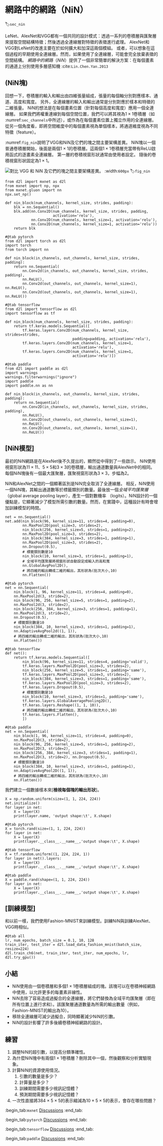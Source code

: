 # 網路中的網路（NiN）
:label:`sec_nin`

LeNet、AlexNet和VGG都有一個共同的設計模式：透過一系列的卷積層與匯聚層來提取空間結構特徵；然後透過全連線層對特徵的表徵進行處理。
AlexNet和VGG對LeNet的改進主要在於如何擴大和加深這兩個模組。
或者，可以想象在這個過程的早期使用全連線層。然而，如果使用了全連線層，可能會完全放棄表徵的空間結構。
*網路中的網路*（*NiN*）提供了一個非常簡單的解決方案：在每個畫素的通道上分別使用多層感知機 :cite:`Lin.Chen.Yan.2013`

## (**NiN塊**)

回想一下，卷積層的輸入和輸出由四維張量組成，張量的每個軸分別對應樣本、通道、高度和寬度。
另外，全連線層的輸入和輸出通常是分別對應於樣本和特徵的二維張量。
NiN的想法是在每個畫素位置（針對每個高度和寬度）應用一個全連線層。
如果我們將權重連線到每個空間位置，我們可以將其視為$1\times 1$卷積層（如 :numref:`sec_channels`中所述），或作為在每個畫素位置上獨立作用的全連線層。
從另一個角度看，即將空間維度中的每個畫素視為單個樣本，將通道維度視為不同特徵（feature）。

 :numref:`fig_nin`說明了VGG和NiN及它們的塊之間主要架構差異。
NiN塊以一個普通卷積層開始，後面是兩個$1 \times 1$的卷積層。這兩個$1 \times 1$卷積層充當帶有ReLU啟用函式的逐畫素全連線層。
第一層的卷積視窗形狀通常由使用者設定。
隨後的卷積視窗形狀固定為$1 \times 1$。

![對比 VGG 和 NiN 及它們的塊之間主要架構差異。](../img/nin.svg)
:width:`600px`
:label:`fig_nin`

```{.python .input}
from d2l import mxnet as d2l
from mxnet import np, npx
from mxnet.gluon import nn
npx.set_np()

def nin_block(num_channels, kernel_size, strides, padding):
    blk = nn.Sequential()
    blk.add(nn.Conv2D(num_channels, kernel_size, strides, padding,
                      activation='relu'),
            nn.Conv2D(num_channels, kernel_size=1, activation='relu'),
            nn.Conv2D(num_channels, kernel_size=1, activation='relu'))
    return blk
```

```{.python .input}
#@tab pytorch
from d2l import torch as d2l
import torch
from torch import nn

def nin_block(in_channels, out_channels, kernel_size, strides, padding):
    return nn.Sequential(
        nn.Conv2d(in_channels, out_channels, kernel_size, strides, padding),
        nn.ReLU(),
        nn.Conv2d(out_channels, out_channels, kernel_size=1), nn.ReLU(),
        nn.Conv2d(out_channels, out_channels, kernel_size=1), nn.ReLU())
```

```{.python .input}
#@tab tensorflow
from d2l import tensorflow as d2l
import tensorflow as tf

def nin_block(num_channels, kernel_size, strides, padding):
    return tf.keras.models.Sequential([
        tf.keras.layers.Conv2D(num_channels, kernel_size, strides=strides,
                               padding=padding, activation='relu'),
        tf.keras.layers.Conv2D(num_channels, kernel_size=1,
                               activation='relu'),
        tf.keras.layers.Conv2D(num_channels, kernel_size=1,
                               activation='relu')])
```

```{.python .input}
#@tab paddle
from d2l import paddle as d2l
import warnings
warnings.filterwarnings("ignore")
import paddle
import paddle.nn as nn

def nin_block(in_channels, out_channels, kernel_size, strides, padding):
    return nn.Sequential(
        nn.Conv2D(in_channels, out_channels, kernel_size, strides, padding),
        nn.ReLU(), 
        nn.Conv2D(out_channels, out_channels, kernel_size=1),
        nn.ReLU(), 
        nn.Conv2D(out_channels, out_channels, kernel_size=1),
        nn.ReLU())
```

## [**NiN模型**]

最初的NiN網路是在AlexNet後不久提出的，顯然從中得到了一些啟示。
NiN使用視窗形狀為$11\times 11$、$5\times 5$和$3\times 3$的卷積層，輸出通道數量與AlexNet中的相同。
每個NiN塊後有一個最大匯聚層，匯聚視窗形狀為$3\times 3$，步幅為2。

NiN和AlexNet之間的一個顯著區別是NiN完全取消了全連線層。
相反，NiN使用一個NiN塊，其輸出通道數等於標籤類別的數量。最後放一個*全域平均匯聚層*（global average pooling layer），產生一個對數機率	（logits）。NiN設計的一個優點是，它顯著減少了模型所需引數的數量。然而，在實踐中，這種設計有時會增加訓練模型的時間。

```{.python .input}
net = nn.Sequential()
net.add(nin_block(96, kernel_size=11, strides=4, padding=0),
        nn.MaxPool2D(pool_size=3, strides=2),
        nin_block(256, kernel_size=5, strides=1, padding=2),
        nn.MaxPool2D(pool_size=3, strides=2),
        nin_block(384, kernel_size=3, strides=1, padding=1),
        nn.MaxPool2D(pool_size=3, strides=2),
        nn.Dropout(0.5),
        # 標籤類別數是10
        nin_block(10, kernel_size=3, strides=1, padding=1),
        # 全域平均匯聚層將視窗形狀自動設定成輸入的高和寬
        nn.GlobalAvgPool2D(),
        # 將四維的輸出轉成二維的輸出，其形狀為(批次大小,10)
        nn.Flatten())
```

```{.python .input}
#@tab pytorch
net = nn.Sequential(
    nin_block(1, 96, kernel_size=11, strides=4, padding=0),
    nn.MaxPool2d(3, stride=2),
    nin_block(96, 256, kernel_size=5, strides=1, padding=2),
    nn.MaxPool2d(3, stride=2),
    nin_block(256, 384, kernel_size=3, strides=1, padding=1),
    nn.MaxPool2d(3, stride=2),
    nn.Dropout(0.5),
    # 標籤類別數是10
    nin_block(384, 10, kernel_size=3, strides=1, padding=1),
    nn.AdaptiveAvgPool2d((1, 1)),
    # 將四維的輸出轉成二維的輸出，其形狀為(批次大小,10)
    nn.Flatten())
```

```{.python .input}
#@tab tensorflow
def net():
    return tf.keras.models.Sequential([
        nin_block(96, kernel_size=11, strides=4, padding='valid'),
        tf.keras.layers.MaxPool2D(pool_size=3, strides=2),
        nin_block(256, kernel_size=5, strides=1, padding='same'),
        tf.keras.layers.MaxPool2D(pool_size=3, strides=2),
        nin_block(384, kernel_size=3, strides=1, padding='same'),
        tf.keras.layers.MaxPool2D(pool_size=3, strides=2),
        tf.keras.layers.Dropout(0.5),
        # 標籤類別數是10
        nin_block(10, kernel_size=3, strides=1, padding='same'),
        tf.keras.layers.GlobalAveragePooling2D(),
        tf.keras.layers.Reshape((1, 1, 10)),
        # 將四維的輸出轉成二維的輸出，其形狀為(批次大小,10)
        tf.keras.layers.Flatten(),
        ])
```

```{.python .input}
#@tab paddle
net = nn.Sequential(
    nin_block(1, 96, kernel_size=11, strides=4, padding=0),
    nn.MaxPool2D(3, stride=2),
    nin_block(96, 256, kernel_size=5, strides=1, padding=2),
    nn.MaxPool2D(3, stride=2),
    nin_block(256, 384, kernel_size=3, strides=1, padding=1),
    nn.MaxPool2D(3, stride=2), nn.Dropout(0.5),
    # 標籤類別數是10
    nin_block(384, 10, kernel_size=3, strides=1, padding=1),
    nn.AdaptiveAvgPool2D((1, 1)),
    # 將四維的輸出轉成二維的輸出，其形狀為(批次大小,10)
    nn.Flatten())
```

我們建立一個數據樣本來[**檢視每個塊的輸出形狀**]。

```{.python .input}
X = np.random.uniform(size=(1, 1, 224, 224))
net.initialize()
for layer in net:
    X = layer(X)
    print(layer.name, 'output shape:\t', X.shape)
```

```{.python .input}
#@tab pytorch
X = torch.rand(size=(1, 1, 224, 224))
for layer in net:
    X = layer(X)
    print(layer.__class__.__name__,'output shape:\t', X.shape)
```

```{.python .input}
#@tab tensorflow
X = tf.random.uniform((1, 224, 224, 1))
for layer in net().layers:
    X = layer(X)
    print(layer.__class__.__name__,'output shape:\t', X.shape)
```

```{.python .input}
#@tab paddle
X = paddle.rand(shape=(1, 1, 224, 224))
for layer in net:
    X = layer(X)
    print(layer.__class__.__name__,'output shape:\t', X.shape)
```

## [**訓練模型**]

和以前一樣，我們使用Fashion-MNIST來訓練模型。訓練NiN與訓練AlexNet、VGG時相似。

```{.python .input}
#@tab all
lr, num_epochs, batch_size = 0.1, 10, 128
train_iter, test_iter = d2l.load_data_fashion_mnist(batch_size, resize=224)
d2l.train_ch6(net, train_iter, test_iter, num_epochs, lr, d2l.try_gpu())
```

## 小結

* NiN使用由一個卷積層和多個$1\times 1$卷積層組成的塊。該塊可以在卷積神經網路中使用，以允許更多的每畫素非線性。
* NiN去除了容易造成過擬合的全連線層，將它們替換為全域平均匯聚層（即在所有位置上進行求和）。該匯聚層通道數量為所需的輸出數量（例如，Fashion-MNIST的輸出為10）。
* 移除全連線層可減少過擬合，同時顯著減少NiN的引數。
* NiN的設計影響了許多後續卷積神經網路的設計。

## 練習

1. 調整NiN的超引數，以提高分類準確性。
1. 為什麼NiN塊中有兩個$1\times 1$卷積層？刪除其中一個，然後觀察和分析實驗現象。
1. 計算NiN的資源使用情況。
    1. 引數的數量是多少？
    1. 計算量是多少？
    1. 訓練期間需要多少視訊記憶體？
    1. 預測期間需要多少視訊記憶體？
1. 一次性直接將$384 \times 5 \times 5$的表示縮減為$10 \times 5 \times 5$的表示，會存在哪些問題？

:begin_tab:`mxnet`
[Discussions](https://discuss.d2l.ai/t/1870)
:end_tab:

:begin_tab:`pytorch`
[Discussions](https://discuss.d2l.ai/t/1869)
:end_tab:

:begin_tab:`tensorflow`
[Discussions](https://discuss.d2l.ai/t/1868)
:end_tab:

:begin_tab:`paddle`
[Discussions](https://discuss.d2l.ai/t/11790)
:end_tab:
